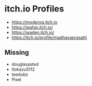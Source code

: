 # itch.io Profiles

- https://modprog.itch.io
- https://jaghip.itch.io/
- https://waden.itch.io/
- https://itch.io/profile/madhavaprasath

## Missing
- douglasasted
- Itokazu5112
- teedubz
- Pixel
